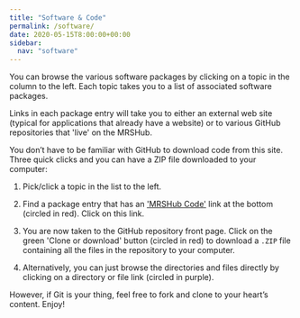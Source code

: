```yaml
---
title: "Software & Code"
permalink: /software/
date: 2020-05-15T8:00:00+00:00
sidebar:
  nav: "software"
---
```


You can browse the various software packages by clicking on a topic in the column to the left. Each topic takes you to a list of associated software packages.

Links in each package entry will take you to either an external web site (typical for applications that already have a website) or to various GitHub repositories that 'live' on the MRSHub.

You don’t have to be familiar with GitHub to download code from this site. Three quick clicks and you can have a ZIP file downloaded to your computer:

1. Pick/click a topic in the list to the left.

2. Find a package entry that has an ['MRSHub Code']() link at the bottom (circled in red). Click on this link.

3. You are now taken to the GitHub repository front page. Click on the green 'Clone or download' button (circled in red) to download a `.ZIP` file containing all the files in the repository to your computer.

4. Alternatively, you can just browse the directories and files directly by clicking on a directory or file link (circled in purple).

However, if Git is your thing, feel free to fork and clone to your heart’s content. Enjoy!
